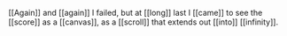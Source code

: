 [[Again]] and [[again]] I failed, but at [[long]] last I [[came]] to see the [[score]] as a [[canvas]], as a [[scroll]] that extends out [[into]] [[infinity]].